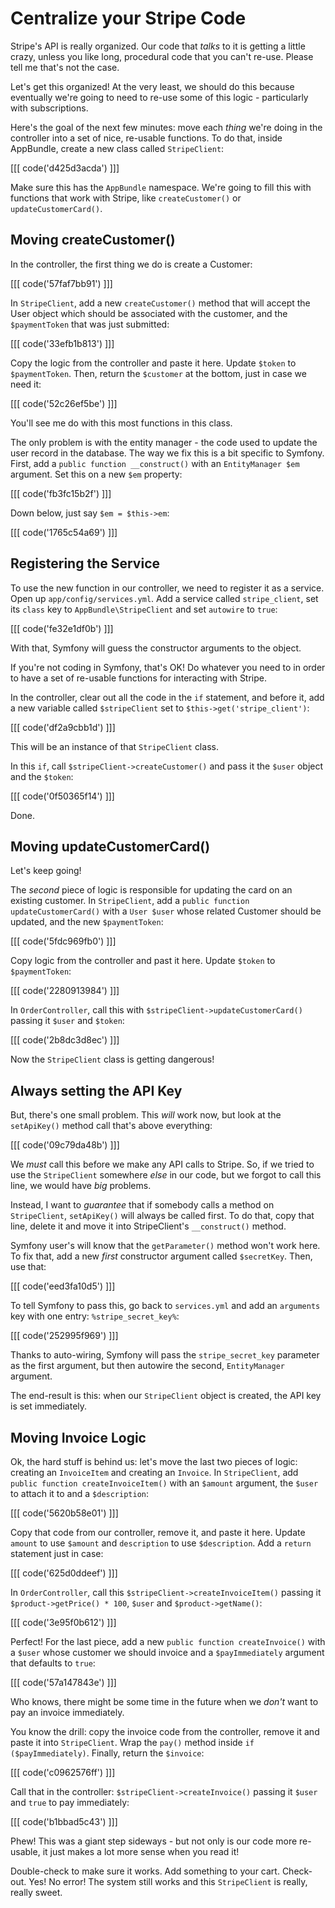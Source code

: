 # Centralize your Stripe Code

Stripe's API is really organized. Our code that *talks* to it is getting a little
crazy, unless you like long, procedural code that you can't re-use. Please tell me
that's not the case.

Let's get this organized! At the very least, we should do this because eventually
we're going to need to re-use some of this logic - particularly with subscriptions.

Here's the goal of the next few minutes: move each *thing* we're doing in the controller
into a set of nice, re-usable functions. To do that, inside AppBundle, create a new
class called `StripeClient`:

[[[ code('d425d3acda') ]]]

Make sure this has the `AppBundle` namespace. We're going to fill this with functions
that work with Stripe, like `createCustomer()` or `updateCustomerCard()`.

## Moving createCustomer()

In the controller, the first thing we do is create a Customer:

[[[ code('57faf7bb91') ]]]

In `StripeClient`, add a new `createCustomer()` method that will accept the User
object which should be associated with the customer, and the `$paymentToken` that
was just submitted:

[[[ code('33efb1b813') ]]]

Copy the logic from the controller and paste it here. Update `$token` to `$paymentToken`.
Then, return the `$customer` at the bottom, just in case we need it:

[[[ code('52c26ef5be') ]]]

You'll see me do with this most functions in this class.

The only problem is with the entity manager - the code used to update the user record
in the database. The way we fix this is a bit specific to Symfony. First, add a
`public function __construct()` with an `EntityManager $em` argument. Set this
on a new `$em` property:

[[[ code('fb3fc15b2f') ]]]

Down below, just say `$em = $this->em`:

[[[ code('1765c54a69') ]]]

## Registering the Service

To use the new function in our controller, we need to register it as a service. Open
up `app/config/services.yml`. Add a service called `stripe_client`, set its `class`
key to `AppBundle\StripeClient` and set `autowire` to `true`:

[[[ code('fe32e1df0b') ]]]

With that, Symfony will guess the constructor arguments to the object.

If you're not coding in Symfony, that's OK! Do whatever you need to in order to
have a set of re-usable functions for interacting with Stripe.

In the controller, clear out all the code in the `if` statement, and before it, add
a new variable called `$stripeClient` set to `$this->get('stripe_client')`:

[[[ code('df2a9cbb1d') ]]]

This will be an instance of that `StripeClient` class.

In this `if`, call `$stripeClient->createCustomer()` and pass it the `$user` object
and the `$token`:

[[[ code('0f50365f14') ]]]

Done.

## Moving updateCustomerCard()

Let's keep going!

The *second* piece of logic is responsible for updating the card on an existing
customer. In `StripeClient`, add a `public function updateCustomerCard()` with a
`User $user` whose related Customer should be updated, and the new `$paymentToken`:

[[[ code('5fdc969fb0') ]]]

Copy logic from the controller and past it here. Update `$token` to `$paymentToken`:

[[[ code('2280913984') ]]]

In `OrderController`, call this with `$stripeClient->updateCustomerCard()` passing
it `$user` and `$token`:

[[[ code('2b8dc3d8ec') ]]]

Now the `StripeClient` class is getting dangerous!

## Always setting the API Key

But, there's one small problem. This *will* work now, but look at the `setApiKey()`
method call that's above everything:

[[[ code('09c79da48b') ]]]

We *must* call this before we make any API calls to Stripe. So, if we tried to use
the `StripeClient` somewhere *else* in our code, but we forgot to call this line,
we would have *big* problems.

Instead, I want to *guarantee* that if somebody calls a method on `StripeClient`,
`setApiKey()` will always be called first. To do that, copy that line, delete it
and move it into StripeClient's `__construct()` method.

Symfony user's will know that the `getParameter()` method won't work here. To fix
that, add a new *first* constructor argument called `$secretKey`. Then, use that:

[[[ code('eed3fa10d5') ]]]

To tell Symfony to pass this, go back to `services.yml` and add an `arguments` key
with one entry: `%stripe_secret_key%`:

[[[ code('252995f969') ]]]

Thanks to auto-wiring, Symfony will pass the `stripe_secret_key` parameter as
the first argument, but then autowire the second, `EntityManager` argument.

The end-result is this: when our `StripeClient` object is created, the API key is
set immediately.

## Moving Invoice Logic

Ok, the hard stuff is behind us: let's move the last two pieces of logic: creating
an `InvoiceItem` and creating an `Invoice`. In `StripeClient`, add
`public function createInvoiceItem()` with an `$amount` argument, the `$user` to
attach it to and a `$description`:

[[[ code('5620b58e01') ]]]

Copy that code from our controller, remove it, and paste it here. Update `amount`
to use `$amount` and `description` to use `$description`. Add a `return` statement
just in case:

[[[ code('625d0ddeef') ]]]

In `OrderController`, call this `$stripeClient->createInvoiceItem()` passing it
`$product->getPrice() * 100`, `$user` and `$product->getName()`:

[[[ code('3e95f0b612') ]]]

Perfect! For the last piece, add a new `public function createInvoice()` with a
`$user` whose customer we should invoice and a `$payImmediately` argument that defaults
to `true`:

[[[ code('57a147843e') ]]]

Who knows, there might be some time in the future when we *don't* want to pay an invoice
immediately.

You know the drill: copy the invoice code from the controller, remove it and paste
it into `StripeClient`. Wrap the `pay()` method inside `if ($payImmediately)`. Finally,
return the `$invoice`:

[[[ code('c0962576ff') ]]]

Call that in the controller: `$stripeClient->createInvoice()` passing it `$user`
and `true` to pay immediately:

[[[ code('b1bbad5c43') ]]]

Phew! This was a giant step sideways - but not only is our code more re-usable, it
just makes a lot more sense when you read it!

Double-check to make sure it works. Add something to your cart. Check-out. Yes!
No error! The system still works and this `StripeClient` is really, really sweet.
